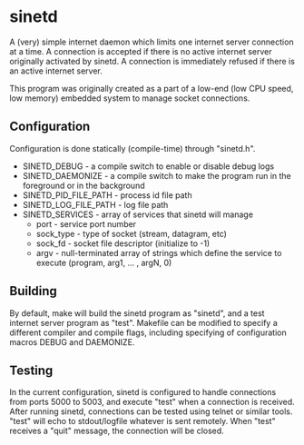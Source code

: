 sinetd
======

A (very) simple internet daemon which limits one internet server connection at a time. A connection is accepted if there is no active internet server originally activated by sinetd. A connection is immediately refused if there is an active internet server.

This program was originally created as a part of a low-end (low CPU speed, low memory) embedded system to manage socket connections.


Configuration
-------------

Configuration is done statically (compile-time) through "sinetd.h".

* SINETD_DEBUG - a compile switch to enable or disable debug logs  
* SINETD_DAEMONIZE - a compile switch to make the program run in the foreground or in the background  
* SINETD_PID_FILE_PATH - process id file path  
* SINETD_LOG_FILE_PATH - log file path  
* SINETD_SERVICES - array of services that sinetd will manage  
    + port - service port number  
    + sock_type - type of socket (stream, datagram, etc)  
    + sock_fd - socket file descriptor (initialize to -1)  
    + argv - null-terminated array of strings which define the service to execute (program, arg1, ... , argN, 0)


Building
--------

By default, make will build the sinetd program as "sinetd", and a test internet server program as "test". Makefile can be modified to specify a different compiler and compile flags, including specifying of configuration macros DEBUG and DAEMONIZE.


Testing
-------

In the current configuration, sinetd is configured to handle connections from ports 5000 to 5003, and execute "test" when a connection is received. After running sinetd, connections can be tested using telnet or similar tools. "test" will echo to stdout/logfile whatever is sent remotely. When "test" receives a "quit" message, the connection will be closed.
